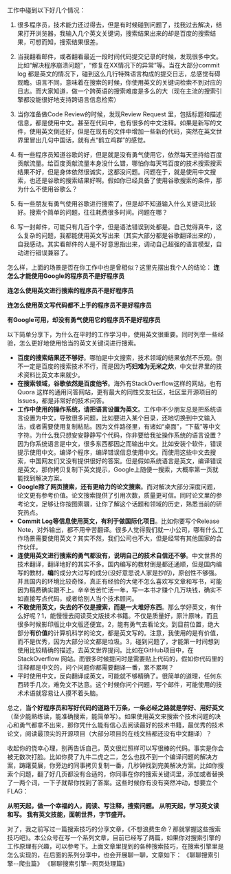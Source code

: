 工作中碰到以下好几个情况：

1. 很多程序员，技术能力还过得去，但是有时候碰到问题了，找我过去解决，结果打开浏览器，我输入几个英文关键词，搜索结果出来的却是百度的搜索结果，可想而知，搜索结果很差。

2. 当我翻看邮件，或者翻看最近一段时间代码提交记录的时候，发现很多中文。比如“解决程序崩溃问题”，“修复在XX情况下的异常”等。当在大部分commit log 都是英文的情况下，碰到这么几行特殊语言构成的提交日志，总感觉有碍观瞻。语言不同，意味着在搜索的时候，你使用英文的关键词检索不到对应的日志。而大家知道，做一个跨英语的搜索难度是多么的大（现在主流的搜索引擎都没能很好地支持跨语言信息检索）

3. 当你准备做Code Review的时候，发现Review Request  里，包括标题和描述信息，都是使用中文。甚至在代码中，也有很多的中文注释。如果是新写的文件，使用英文倒还好，但是在现有的文件中增加一些新的代码，突然在英文世界里冒出几句中国话，就有点“鹤立鸡群”的感觉。

4. 有一些程序员知道谷歌的好，但是就是没有勇气使用它，依然每天坚持给百度贡献流量。给百度贡献流量本身没什么错，哪怕你每天骂百度的技术搜索搜索结果不好，但是身体依然很诚实，这都没问题。问题在于，就是使用中文搜索，也还是谷歌的搜索结果好啊。假如你已经具备了使用谷歌搜索的条件，那为什么不使用谷歌么？

5. 有一些朋友有勇气使用谷歌进行搜索了，但是却不知道输入什么关键词比较好。搜索个简单的问题，往往耗费很多时间。问题在哪？

6. 写一封邮件，可能只有几百个字，但是语法错误到处都是。自己觉得真牛，这么复杂的问题，我都能使用英文写出来（其实大部分都是谷歌翻译出来的），自我感动。其实看邮件的人是不好意思指出来，调动自己超强的语言模型，自动进行错误兼容了。

怎么样，上面的场景是否在你工作中也是曾相似？这里先摆出我个人的结论：
**连怎么才能使用Google的程序员不是好程序员**

**连怎么使用英文进行搜索的程序员不是好程序员**

**连怎么使用英文写代码都不上手的程序员不是好程序员**

**有Google可用，却没有勇气使用它的程序员不是好程序员**

以下简单分享下，为什么在平时的工作学习中，使用英文很重要。同时列举一些经验，怎么更好地使用恰当的英文关键词进行搜索。

- **百度的搜索结果还不够好**。哪怕是中文搜索，技术领域的结果依然不乐观。倒不一定是百度的搜索技术不行，而是因为**巧妇难为无米之炊**，中文世界里的技术资料比英文本来就少。
- **在搜索领域，谷歌依然是百度他爷**。海外有StackOverflow这样的网站，也有Quora 这样的通用问答网站，更有最大的同性交友社区，社区里开源项目的Issues，都是非常好的技术问答。
- **工作中使用的操作系统，请把语言设置为英文**。工作中不少朋友总是把系统语言设置为中文，导致很多问题，比如要进入某个目录，还地切换到中文输入法，或者需要使用复制粘贴。因为文件路径里，有诸如“桌面”，“下载”等中文字符。为什么我只想安安静静写个代码，你非要给我扯操作系统的语言设置？因为你系统语言是中文，很多东西都因之而输出中文。比如安装个软件，错误提示使用中文。编译个程序，编译错误信息使用中文。而使用这些中文去搜索，中国网友们又没有提供很好的答案。但是假如系统语言是英文，编译错误是英文，那你拷贝复制下英文提示，Google上随便一搜索，大概率第一页就能找到解决方案。
- **Google除了网页搜索，还有更给力的论文搜索**。而对解决大部分深度问题，论文更有参考价值。论文搜索提供了引用次数，质量更可信。同时论文里的参考论文，足够让你按图索骥，让你了解这个话题和领域的历史，熟悉当前的研究热点。
- **Commit Log等信息使用英文，有利于做国际化项目**。比如你要写个Release Note，对外输出，都不用辛苦翻译。很多人觉得我们就一小公司，哪有什么工作场景需要使用英文？其实不然，我们公司也不大，但是经常有其他国家的合作伙伴。
- **连使用英文进行搜索的勇气都没有，说明自己的技术自信还不够**。中文世界的技术翻译，翻译地好的其实不多。国内编写的教材倒是都还通顺，但是国内编写的教材，**编**的成分大过写的成分(没好意思说人家是抄的)，原创性不够强。并且国内的环境比较奇怪，真正有经验的大佬不怎么喜欢写文章和写书，可能因为稿费确实跟不上。辛辛苦苦忙活一年，写一本书才赚个几万块钱，确实不如直接写点代码，或者给别人当个技术顾问。
- **不敢使用英文，失去的不仅是搜索，而是一大堆好东西**。那么学好英文，有什么好呢？1，能慢慢去阅读英文版技术书籍。不仅是质量好，原汁原味，而且很多时候影印版比中文版还便宜。2，能有勇气去看论文。到目前位置，绝大部分**有价值**的计算机科学的论文，都是英文写的。注意，我使用的是有价值，而不是优秀，因为大部分论文都是垃圾。3，碰到问题了，才能第一时间想到使用比较精确的描述，去英文世界提问。比如在GitHub项目中，在StackOverflow 网站。而很多时候提问时是需要贴上代码的，假如你代码里的注释都是中文的，问个问题你都需要翻译一番，累不累啊？
- 平时使用中文，反向翻译成英文，可能就不够精确了。很简单的道理，任何东西转手几次，难免文不达意。这个时候你问个问题，写个邮件，可能使用的技术术语就容易让人摸不着头脑。


总之，**当个好程序员和写好代码的道路千万条，一条必经之路就是学好、用好英文**（至少能熟练读，能准确搜索，能简单写）。如果使用英文来搜索个技术问题的决心和勇气都拿不出来，那你凭什么能有信心去阅读最好的技术书籍，最优秀的技术论文，阅读最顶尖的开源项目（大部分项目的在线文档都还没有中文翻译）？

收起你的侥幸心理，别再告诉自己，英文很烂照样可以写很棒的代码。事实是你会被无数次打脸。比如你费了九牛二虎之二，怎么也找不到一个编译问题的解决方案，踌躇莫展，你旁边的同事拷贝复制一番，几秒钟找到完美解决方案。比如你搜索个问题，翻了好几页都没有合适的，你同事在你的搜索关键词里，添加或者替换了一两个词，一下子就帮你找到了答案。这些时候你有没有突然冲动，想要立个FLAG：

**从明天起，做一个幸福的人，阅读、写注释，搜索问题。
从明天起，学习英文读和写。
我有英文技能，面朝世界，字节盛开。**

对了，我之前写过一篇搜索技巧的分享文章，《不想浪费生命？那就掌握这些搜索技巧吧》。本公众号在写一个系列文章，目前已经写了两篇，如果你对搜索引擎的工作原理有兴趣，可以参考下。上面文章里提到的各种搜索技巧，在搜索引擎里是怎么实现的，在后面的系列分享中，也会开展聊一聊，文章如下：
《聊聊搜索引擎--爬虫篇》
《聊聊搜索引擎--网页处理篇》


<!--stackedit_data:
eyJoaXN0b3J5IjpbMTQ1ODIyNTUyOF19
-->